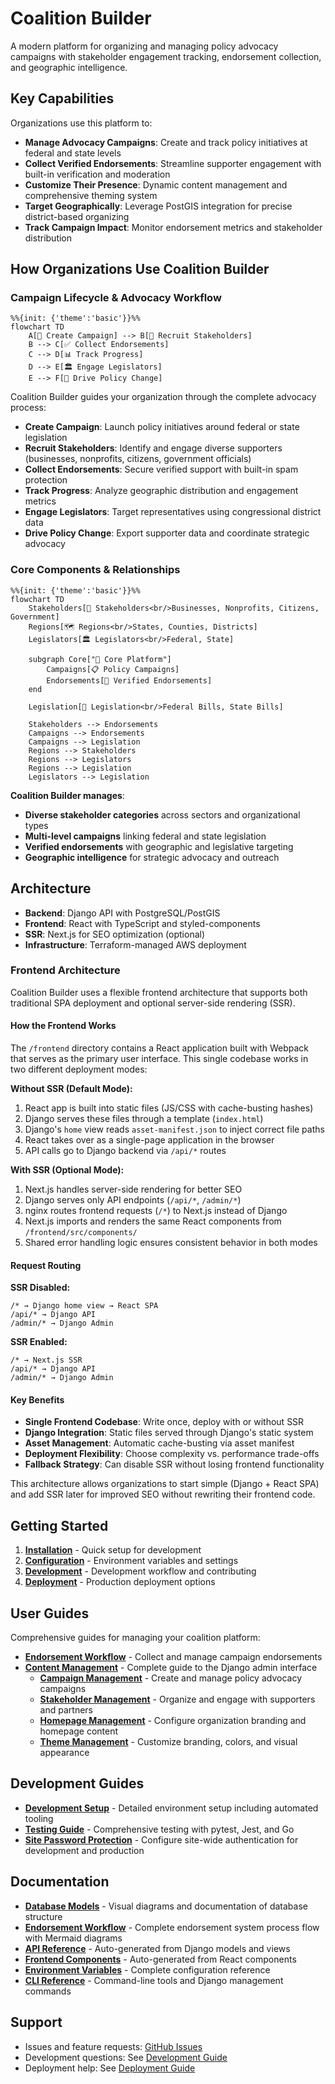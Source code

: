 # Coalition Builder

A modern platform for organizing and managing policy advocacy campaigns with stakeholder engagement tracking, endorsement collection, and geographic intelligence.

## Key Capabilities

Organizations use this platform to:

- **Manage Advocacy Campaigns**: Create and track policy initiatives at federal and state levels
- **Collect Verified Endorsements**: Streamline supporter engagement with built-in verification and moderation
- **Customize Their Presence**: Dynamic content management and comprehensive theming system
- **Target Geographically**: Leverage PostGIS integration for precise district-based organizing
- **Track Campaign Impact**: Monitor endorsement metrics and stakeholder distribution

## How Organizations Use Coalition Builder

### Campaign Lifecycle & Advocacy Workflow

```mermaid
%%{init: {'theme':'basic'}}%%
flowchart TD
    A[🎯 Create Campaign] --> B[👥 Recruit Stakeholders]
    B --> C[✅ Collect Endorsements]
    C --> D[📊 Track Progress]
    D --> E[🏛️ Engage Legislators]
    E --> F[📢 Drive Policy Change]
```

Coalition Builder guides your organization through the complete advocacy process:

- **Create Campaign**: Launch policy initiatives around federal or state legislation
- **Recruit Stakeholders**: Identify and engage diverse supporters (businesses, nonprofits, citizens, government officials)
- **Collect Endorsements**: Secure verified support with built-in spam protection
- **Track Progress**: Analyze geographic distribution and engagement metrics
- **Engage Legislators**: Target representatives using congressional district data
- **Drive Policy Change**: Export supporter data and coordinate strategic advocacy

### Core Components & Relationships

```mermaid
%%{init: {'theme':'basic'}}%%
flowchart TD
    Stakeholders[👥 Stakeholders<br/>Businesses, Nonprofits, Citizens, Government]
    Regions[🗺️ Regions<br/>States, Counties, Districts]
    Legislators[🏛️ Legislators<br/>Federal, State]

    subgraph Core["🎯 Core Platform"]
        Campaigns[📋 Policy Campaigns]
        Endorsements[📝 Verified Endorsements]
    end

    Legislation[📜 Legislation<br/>Federal Bills, State Bills]

    Stakeholders --> Endorsements
    Campaigns --> Endorsements
    Campaigns --> Legislation
    Regions --> Stakeholders
    Regions --> Legislators
    Regions --> Legislation
    Legislators --> Legislation
```

**Coalition Builder manages**:

- **Diverse stakeholder categories** across sectors and organizational types
- **Multi-level campaigns** linking federal and state legislation
- **Verified endorsements** with geographic and legislative targeting
- **Geographic intelligence** for strategic advocacy and outreach

## Architecture

- **Backend**: Django API with PostgreSQL/PostGIS
- **Frontend**: React with TypeScript and styled-components
- **SSR**: Next.js for SEO optimization (optional)
- **Infrastructure**: Terraform-managed AWS deployment

### Frontend Architecture

Coalition Builder uses a flexible frontend architecture that supports both traditional SPA deployment and optional server-side rendering (SSR).

#### How the Frontend Works

The `/frontend` directory contains a React application built with Webpack that serves as the primary user interface. This single codebase works in two different deployment modes:

**Without SSR (Default Mode):**

1. React app is built into static files (JS/CSS with cache-busting hashes)
2. Django serves these files through a template (`index.html`)
3. Django's `home` view reads `asset-manifest.json` to inject correct file paths
4. React takes over as a single-page application in the browser
5. API calls go to Django backend via `/api/*` routes

**With SSR (Optional Mode):**

1. Next.js handles server-side rendering for better SEO
2. Django serves only API endpoints (`/api/*`, `/admin/*`)
3. nginx routes frontend requests (`/*`) to Next.js instead of Django
4. Next.js imports and renders the same React components from `/frontend/src/components/`
5. Shared error handling logic ensures consistent behavior in both modes

#### Request Routing

**SSR Disabled:**

```
/* → Django home view → React SPA
/api/* → Django API
/admin/* → Django Admin
```

**SSR Enabled:**

```
/* → Next.js SSR
/api/* → Django API
/admin/* → Django Admin
```

#### Key Benefits

- **Single Frontend Codebase**: Write once, deploy with or without SSR
- **Django Integration**: Static files served through Django's static system
- **Asset Management**: Automatic cache-busting via asset manifest
- **Deployment Flexibility**: Choose complexity vs. performance trade-offs
- **Fallback Strategy**: Can disable SSR without losing frontend functionality

This architecture allows organizations to start simple (Django + React SPA) and add SSR later for improved SEO without rewriting their frontend code.

## Getting Started

1. **[Installation](installation.md)** - Quick setup for development
2. **[Configuration](configuration.md)** - Environment variables and settings
3. **[Development](development.md)** - Development workflow and contributing
4. **[Deployment](deployment.md)** - Production deployment options

## User Guides

Comprehensive guides for managing your coalition platform:

- **[Endorsement Workflow](user-guides/endorsement-workflow.md)** - Collect and manage campaign endorsements
- **[Content Management](user-guides/content-management.md)** - Complete guide to the Django admin interface
  - **[Campaign Management](user-guides/campaign-management.md)** - Create and manage policy advocacy campaigns
  - **[Stakeholder Management](user-guides/stakeholder-management.md)** - Organize and engage with supporters and partners
  - **[Homepage Management](user-guides/homepage-management.md)** - Configure organization branding and homepage content
  - **[Theme Management](user-guides/theme-management.md)** - Customize branding, colors, and visual appearance

## Development Guides

- **[Development Setup](development/setup.md)** - Detailed environment setup including automated tooling
- **[Testing Guide](development/testing.md)** - Comprehensive testing with pytest, Jest, and Go
- **[Site Password Protection](development/automated-protection.md)** - Configure site-wide authentication for development and production

## Documentation

- **[Database Models](architecture/models.md)** - Visual diagrams and documentation of database structure
- **[Endorsement Workflow](user-guides/endorsement-workflow.md)** - Complete endorsement system process flow with Mermaid diagrams
- **[API Reference](https://lhadjchikh.github.io/coalition-builder/api/)** - Auto-generated from Django models and views
- **[Frontend Components](https://lhadjchikh.github.io/coalition-builder/frontend-api/)** - Auto-generated from React components
- **[Environment Variables](reference/environment.md)** - Complete configuration reference
- **[CLI Reference](reference/cli.md)** - Command-line tools and Django management commands

## Support

- Issues and feature requests: [GitHub Issues](https://github.com/lhadjchikh/coalition-builder/issues)
- Development questions: See [Development Guide](development.md)
- Deployment help: See [Deployment Guide](deployment.md)
